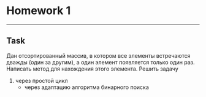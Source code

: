 # Homework 1

---
## Task
Дан отсортированный массив, в котором все элементы 
встречаются дважды (один за другим), а один элемент 
появляется только один раз.
Написать метод для нахождения этого элемента.
Решить задачу


1. через простой цикл
    * через адаптацию алгоритма бинарного поиска 
